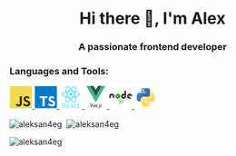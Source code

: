 <h1 align="center">Hi there 👋, I'm Alex</h1>
<h3 align="center">A passionate frontend developer</h3>

<h3 align="left">Languages and Tools:</h3>
<p align="left" style="text-decoration: none;"> <a href="https://developer.mozilla.org/en-US/docs/Web/JavaScript" target="_blank" rel="noreferrer"> <img src="https://raw.githubusercontent.com/devicons/devicon/master/icons/javascript/javascript-original.svg" alt="javascript" width="40" height="40"/> </a> <a href="https://www.typescriptlang.org/" target="_blank" rel="noreferrer"> <img src="https://raw.githubusercontent.com/devicons/devicon/master/icons/typescript/typescript-original.svg" alt="typescript" width="40" height="40"/> </a> <a href="https://reactjs.org/" target="_blank" rel="noreferrer"> <img src="https://raw.githubusercontent.com/devicons/devicon/master/icons/react/react-original-wordmark.svg" alt="react" width="40" height="40"/> </a> <a href="https://vuejs.org/" target="_blank" rel="noreferrer"> <img src="https://raw.githubusercontent.com/devicons/devicon/master/icons/vuejs/vuejs-original-wordmark.svg" alt="vuejs" width="40" height="40"/> </a> <a href="https://nodejs.org" target="_blank" rel="noreferrer"> <img src="https://raw.githubusercontent.com/devicons/devicon/master/icons/nodejs/nodejs-original-wordmark.svg" alt="nodejs" width="40" height="40"/> </a> <a href="https://www.python.org" target="_blank" rel="noreferrer"> <img src="https://raw.githubusercontent.com/devicons/devicon/master/icons/python/python-original.svg" alt="python" width="40" height="40"/> </a>  </p>

<p><img align="center" src="https://github-readme-stats.vercel.app/api?username=aleksan4eg&show_icons=true&theme=dark&locale=en" alt="aleksan4eg" />&nbsp;&nbsp;<img align="center" src="https://github-readme-streak-stats.herokuapp.com/?user=aleksan4eg&theme=dark" alt="aleksan4eg" /></p>

<p align="left"><img src="https://komarev.com/ghpvc/?username=aleksan4eg&label=Profile%20views&color=0e75b6&style=flat" alt="aleksan4eg" /> </p>
